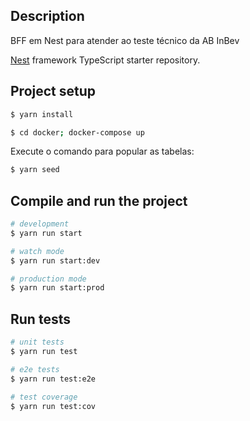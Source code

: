 ## Description

BFF em Nest para atender ao teste técnico da AB InBev

[Nest](https://github.com/nestjs/nest) framework TypeScript starter repository.

## Project setup

```bash
$ yarn install

$ cd docker; docker-compose up
```

Execute o comando para popular as tabelas:

```bash
$ yarn seed
```

## Compile and run the project

```bash
# development
$ yarn run start

# watch mode
$ yarn run start:dev

# production mode
$ yarn run start:prod
```

## Run tests

```bash
# unit tests
$ yarn run test

# e2e tests
$ yarn run test:e2e

# test coverage
$ yarn run test:cov
```
